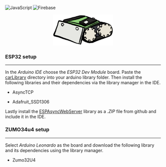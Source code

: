 ![JavaScript](https://img.shields.io/static/v1?style=flat&message=JavaScript&color=373e47&logo=JavaScript&logoColor=F7DF1E&label=)
![Firebase](https://img.shields.io/static/v1?style=flat&message=Arduino&color=373e47&logo=Arduino&logoColor=00979C&label=)

<p align="center">
  <img height="100" src="/img/car.png" />
</p>

### ESP32 setup

---

In the _Arduino IDE_ choose the _ESP32 Dev Module_ board. Paste the [carLibrary](carLibrary/) directory into your arduino library folder. Then install the following libraries and their dependencies via the library manager in the IDE.

-  AsyncTCP

-  Adafruit_SSD1306

Lastly install the [ESPAsyncWebServer](https://github.com/me-no-dev/ESPAsyncWebServer#installation) library as a _.ZIP_ file from github and include it in the IDE.

### ZUMO34u4 setup

---

Select _Arduino Leonardo_ as the board and download the following library and its dependencies using the library manager.

-  Zumo32U4
